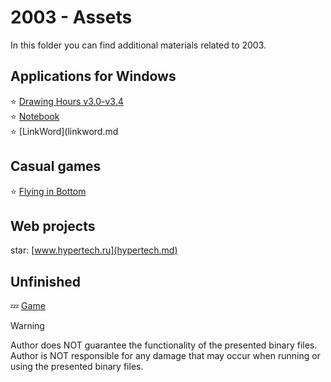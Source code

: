 # 2003 - Assets

In this folder you can find additional materials related to 2003.

## Applications for Windows

:star: [Drawing Hours v3.0-v3.4](drawing_hours.md)  
:star: [Notebook](notebook.md)  
:star: [LinkWord](linkword.md

## Casual games

:star: [Flying in Bottom](flying_in_bottom.md)

## Web projects

star: [www.hypertech.ru](hypertech.md)

## Unfinished

:zzz: [Game](game)

> [!WARNING]
> Author does NOT guarantee the functionality of the presented binary files.
> Author is NOT responsible for any damage that may occur when running or using the presented binary files.
